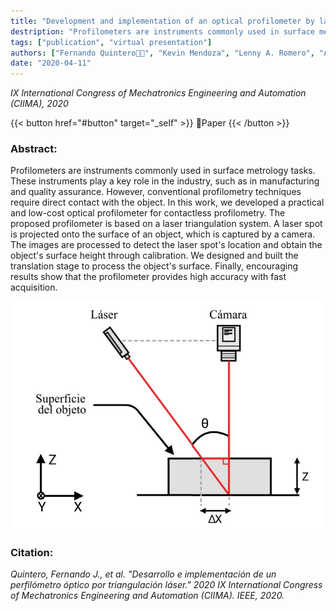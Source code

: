 ```yaml
---
title: "Development and implementation of an optical profilometer by laser triangulation"
destription: "Profilometers are instruments commonly used in surface metrology tasks. These instruments play a key role in the industry, such as in manufacturing and quality assurance. However, conventional profilometry techniques require direct contact with the object. In this work, we developed a practical and low-cost optical profilometer for contactless profilometry. The proposed profilometer is based on a laser triangulation system. A laser spot is projected onto the surface of an object, which is captured by a camera. The images are processed to detect the laser spot's location and obtain the object's surface height through calibration. We designed and built the translation stage to process the object's surface. Finally, encouraging results show that the profilometer provides high accuracy with fast acquisition."
tags: ["publication", "virtual presentation"]
authors: ["Fernando Quintero👨‍💻", "Kevin Mendoza", "Lenny A. Romero", "Andres G. Marrugo"]
date: "2020-04-11"
---
```


*IX International Congress of Mechatronics Engineering and Automation (CIIMA), 2020*

{{< button href="#button" target="_self" >}}
🔗Paper
{{< /button >}}

### Abstract: 

Profilometers are instruments commonly used in surface metrology tasks. These instruments play a key role in the industry, such as in manufacturing and quality assurance. However, conventional profilometry techniques require direct contact with the object. In this work, we developed a practical and low-cost optical profilometer for contactless profilometry. The proposed profilometer is based on a laser triangulation system. A laser spot is projected onto the surface of an object, which is captured by a camera. The images are processed to detect the laser spot's location and obtain the object's surface height through calibration. We designed and built the translation stage to process the object's surface. Finally, encouraging results show that the profilometer provides high accuracy with fast acquisition.

![Basic inverse geometry laser triangulation system](featured.png "Basic inverse geometry laser triangulation system")


### Citation:

*Quintero, Fernando J., et al. "Desarrollo e implementación de un perfilómetro óptico por triangulación láser." 2020 IX International Congress of Mechatronics Engineering and Automation (CIIMA). IEEE, 2020.*